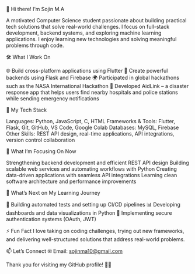 👋 Hi there! I’m Sojin M.A


A motivated Computer Science student passionate about building practical tech solutions that solve real-world challenges. I focus on full-stack development, backend systems, and exploring machine learning applications. I enjoy learning new technologies and solving meaningful problems through code.

🛠 What I Work On


🌐 Build cross-platform applications using Flutter
🔧 Create powerful backends using Flask and Firebase
🌍 Participated in global hackathons such as the NASA International Hackathon
📲 Developed AidLink – a disaster response app that helps users find nearby hospitals and police stations while sending emergency notifications

🚀 My Tech Stack


Languages: Python, JavaScript, C, HTML
Frameworks & Tools: Flutter, Flask, Git, GitHub, VS Code, Google Colab
Databases: MySQL, Firebase
Other Skills: REST API design, real-time applications, API integrations, version control collaboration

🎯 What I’m Focusing On Now


Strengthening backend development and efficient REST API design
Building scalable web services and automating workflows with Python
Creating data-driven applications with seamless API integrations
Learning clean software architecture and performance improvements

🔧 What’s Next on My Learning Journey


🧪 Building automated tests and setting up CI/CD pipelines
📊 Developing dashboards and data visualizations in Python
🔐 Implementing secure authentication systems (OAuth, JWT)

⚡ Fun Fact
I love taking on coding challenges, trying out new frameworks, and delivering well-structured solutions that address real-world problems.

📫 Let’s Connect
✉ Email: sojinma10@gmail.com

Thank you for visiting my GitHub profile! 👨‍💻
